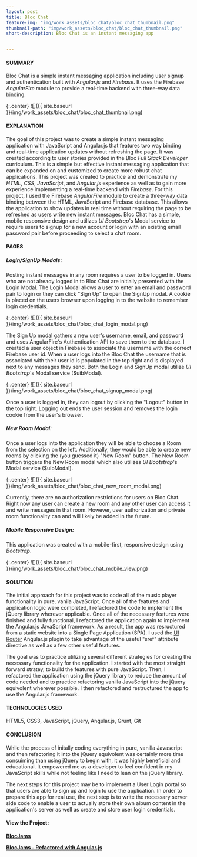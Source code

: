 ```yaml
---
layout: post
title: Bloc Chat
feature-img: "img/work_assets/bloc_chat/bloc_chat_thumbnail.png"
thumbnail-path: "img/work_assets/bloc_chat/bloc_chat_thumbnail.png"
short-description: Bloc Chat is an instant messaging app


---
```

#### **SUMMARY**

Bloc Chat is a simple instant messaging application including user signup and authentication built with *Angular.js* and *Firebase*. It uses the Firebase *AngularFire* module to provide a real-time backend with three-way data binding.

{:.center}
![]({{ site.baseurl }}/img/work_assets/bloc_chat/bloc_chat_thumbnail.png)

#### **EXPLANATION**

The goal of this project was to create a simple instant messaging application with JavaScript and Angular.js that features two way binding and real-time application updates without refreshing the page. It was created according to user stories provided in the Bloc *Full Stack Developer* curriculum. This is a simple but effective instant messaging application that can be expanded on and customized to create more robust chat applications. This project was created to practice and demonstrate my *HTML*, *CSS*, *JavaScript*, and *Angular.js* experience as well as to gain more experience implementing a real-time backend with *Firebase*. For this project, I used the Firebase *AngularFire* module to create a three-way data binding between the HTML, JavaScript and Firebase database. This allows the application to show updates in real time without requiring the page to be refreshed as users write new instant messages. Bloc Chat has a simple, mobile responsive design and utilizes *UI Bootstrap*'s Modal service to require users to signup for a new account or login with an existing email password pair before proceeding to select a chat room.

#### **PAGES**

##### **Login/SignUp Modals:**

Posting instant messages in any room requires a user to be logged in. Users who are not already logged in to Bloc Chat are initially presented with the Login Modal. The Login Modal allows a user to enter an email and password pair to login or they can click "Sign Up" to open the SignUp modal. A cookie is placed on the users browser upon logging in to the website to remember login credentials.

{:.center}
![]({{ site.baseurl }}/img/work_assets/bloc_chat/bloc_chat_login_modal.png)

The Sign Up modal gathers a new user's username, email, and password and uses AngularFire's Authentication API to save them to the database. I created a user object in Firebase to associate the username with the correct Firebase user id. When a user logs into the Bloc Chat the username that is associated with their user id is populated in the top right and is displayed next to any messages they send. Both the Login and SignUp modal utilize *UI Bootstrap*'s Modal service ($uibModal).

{:.center}
![]({{ site.baseurl }}/img/work_assets/bloc_chat/bloc_chat_signup_modal.png)

Once a user is logged in, they can logout by clicking the "Logout" button in the top right. Logging out ends the user session and removes the login cookie from the user's browser.

##### **New Room Modal:**

Once a user logs into the application they will be able to choose a Room from the selection on the left. Additionally, they would be able to create new rooms by clicking the (you guessed it) "New Room" button. The New Room button triggers the New Room modal which also utilizes *UI Bootstrap*'s Modal service ($uibModal).

{:.center}
![]({{ site.baseurl }}/img/work_assets/bloc_chat/bloc_chat_new_room_modal.png)

Currently, there are no authorization restrictions for users on Bloc Chat. Right now any user can create a new room and any other user can access it and write messages in that room. However, user authorization and private room functionality can and will likely be added in the future.

##### **Mobile Responsive Design:**

This application was created with a mobile-first, responsive design using *Bootstrap*.

{:.center}
![]({{ site.baseurl }}/img/work_assets/bloc_chat/bloc_chat_mobile_view.png)

#### **SOLUTION**

The initial approach for this project was to code all of the music player functionality in pure, vanila JavaScript. Once all of the features and application logic were completed, I refactored the code to implement the jQuery library wherever applicable. Once all of the necessary features were finished and fully functional, I refactored the application again to implement the Angular.js JavaScript framework. As a result, the app was resructured from a static website into a Single Page Application (SPA). I used the <a href="https://ui-router.github.io/ng1/" target="_blank">UI Router</a> Angular.js plugin to take advantage of the useful "sref" attribute directive as well as a few other useful features.

The goal was to practice utilizing several different strategies for creating the necessary functionality for the application. I started with the most straight forward stratey, to build the features with pure JavaScript. Then, I refactored the application using the jQuery library to reduce the amount of code needed and to practice refactoring vanilla JavaScript into the jQuery equivolent wherever possible. I then refactored and restructured the app to use the Angular.js framework.

#### **TECHNOLOGIES USED**

HTML5, CSS3, JavaScript, jQuery, Angular.js, Grunt, Git

#### **CONCLUSION**

While the process of initally coding everything in pure, vanilla Javascript and then refactoring it into the jQuery equivolent was certainly more time consuiming than using jQuery to begin with, it was highly beneficial and educational. It empowered me as a developer to feel confident in my JavaScript skills while not feeling like I need to lean on the jQuery library.

The next steps for this project may be to implement a User Login portal so that users are able to sign up and login to use the application. In order to prepare this app for real use, the next step is to write the necessary server side code to enable a user to actually store their own album content in the application's server as well as create and store user login credentials.

#### View the Project:

**<a href="http://blocjamsapp.netlify.com/" target="_blank">BlocJams</a>**

**<a href="http://blocjams-angular.netlify.com/" target="_blank">BlocJams - Refactored with Angular.js</a>**
